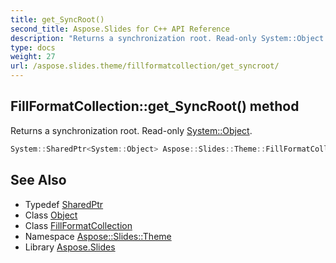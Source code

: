 ```yaml
---
title: get_SyncRoot()
second_title: Aspose.Slides for C++ API Reference
description: "Returns a synchronization root. Read-only System::Object."
type: docs
weight: 27
url: /aspose.slides.theme/fillformatcollection/get_syncroot/
---
```

## FillFormatCollection::get_SyncRoot() method


Returns a synchronization root. Read-only [System::Object](../../../system/object/).

```cpp
System::SharedPtr<System::Object> Aspose::Slides::Theme::FillFormatCollection::get_SyncRoot() override
```

## See Also

* Typedef [SharedPtr](../../../system/sharedptr/)
* Class [Object](../../../system/object/)
* Class [FillFormatCollection](../)
* Namespace [Aspose::Slides::Theme](../../)
* Library [Aspose.Slides](../../../)